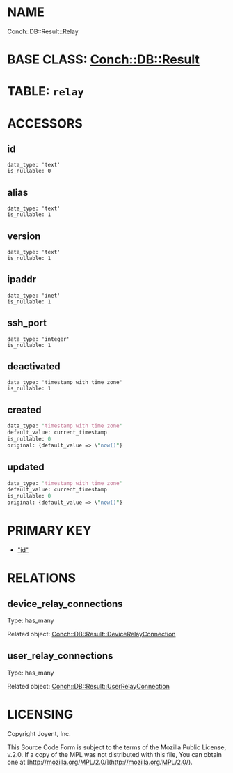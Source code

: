 # NAME

Conch::DB::Result::Relay

# BASE CLASS: [Conch::DB::Result](/conch/modules/Conch::DB::Result)

# TABLE: `relay`

# ACCESSORS

## id

```
data_type: 'text'
is_nullable: 0
```

## alias

```
data_type: 'text'
is_nullable: 1
```

## version

```
data_type: 'text'
is_nullable: 1
```

## ipaddr

```
data_type: 'inet'
is_nullable: 1
```

## ssh\_port

```
data_type: 'integer'
is_nullable: 1
```

## deactivated

```
data_type: 'timestamp with time zone'
is_nullable: 1
```

## created

```perl
data_type: 'timestamp with time zone'
default_value: current_timestamp
is_nullable: 0
original: {default_value => \"now()"}
```

## updated

```perl
data_type: 'timestamp with time zone'
default_value: current_timestamp
is_nullable: 0
original: {default_value => \"now()"}
```

# PRIMARY KEY

- ["id"](#id)

# RELATIONS

## device\_relay\_connections

Type: has\_many

Related object: [Conch::DB::Result::DeviceRelayConnection](/conch/modules/Conch::DB::Result::DeviceRelayConnection)

## user\_relay\_connections

Type: has\_many

Related object: [Conch::DB::Result::UserRelayConnection](/conch/modules/Conch::DB::Result::UserRelayConnection)

# LICENSING

Copyright Joyent, Inc.

This Source Code Form is subject to the terms of the Mozilla Public License,
v.2.0. If a copy of the MPL was not distributed with this file, You can obtain
one at [http://mozilla.org/MPL/2.0/](http://mozilla.org/MPL/2.0/).
